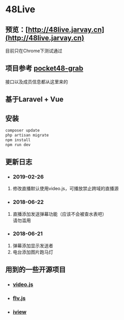 # 48Live

## 预览：[http://48live.jarvay.cn](http://48live.jarvay.cn)
   目前只在Chrome下测试通过

## 项目参考 [pocket48-grab](https://github.com/xsaiting/pocket48-grab/)
   接口以及成员信息都从这里来的

## 基于Laravel + Vue

## 安装

```bash
composer update
php artisan migrate
npm install
npm run dev
```

## 更新日志
- ### 2019-02-26
1. 修改直播默认使用video.js，可播放禁止跨域的直播源

- ### 2018-06-22
1. 直播添加发送弹幕功能（应该不会被查水表吧）  
   请勿滥用

- ### 2018-06-21
1. 弹幕添加显示发送者
2. 电台添加图片跑马灯



## 用到的一些开源项目
* ### [video.js](https://github.com/videojs/video.js)
* ### [flv.js](https://github.com/Bilibili/flv.js)
* ### [iview](https://github.com/iview/iview)
